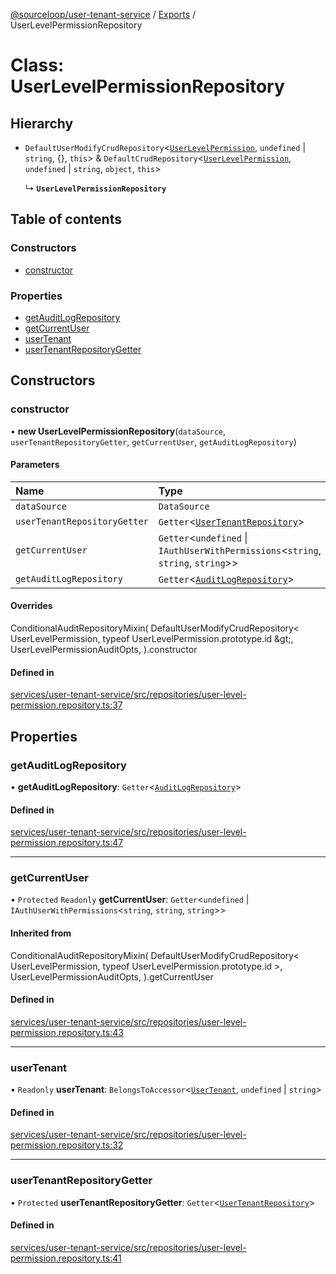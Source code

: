 [@sourceloop/user-tenant-service](../README.md) / [Exports](../modules.md) / UserLevelPermissionRepository

# Class: UserLevelPermissionRepository

## Hierarchy

- `DefaultUserModifyCrudRepository`<[`UserLevelPermission`](UserLevelPermission.md), `undefined` \| `string`, {}, `this`\> & `DefaultCrudRepository`<[`UserLevelPermission`](UserLevelPermission.md), `undefined` \| `string`, `object`, `this`\>

  ↳ **`UserLevelPermissionRepository`**

## Table of contents

### Constructors

- [constructor](UserLevelPermissionRepository.md#constructor)

### Properties

- [getAuditLogRepository](UserLevelPermissionRepository.md#getauditlogrepository)
- [getCurrentUser](UserLevelPermissionRepository.md#getcurrentuser)
- [userTenant](UserLevelPermissionRepository.md#usertenant)
- [userTenantRepositoryGetter](UserLevelPermissionRepository.md#usertenantrepositorygetter)

## Constructors

### constructor

• **new UserLevelPermissionRepository**(`dataSource`, `userTenantRepositoryGetter`, `getCurrentUser`, `getAuditLogRepository`)

#### Parameters

| Name | Type |
| :------ | :------ |
| `dataSource` | `DataSource` |
| `userTenantRepositoryGetter` | `Getter`<[`UserTenantRepository`](UserTenantRepository.md)\> |
| `getCurrentUser` | `Getter`<`undefined` \| `IAuthUserWithPermissions`<`string`, `string`, `string`\>\> |
| `getAuditLogRepository` | `Getter`<[`AuditLogRepository`](AuditLogRepository.md)\> |

#### Overrides

ConditionalAuditRepositoryMixin(
  DefaultUserModifyCrudRepository&lt;
    UserLevelPermission,
    typeof UserLevelPermission.prototype.id
  \&gt;,
  UserLevelPermissionAuditOpts,
).constructor

#### Defined in

[services/user-tenant-service/src/repositories/user-level-permission.repository.ts:37](https://github.com/sourcefuse/loopback4-microservice-catalog/blob/53060ad88/services/user-tenant-service/src/repositories/user-level-permission.repository.ts#L37)

## Properties

### getAuditLogRepository

• **getAuditLogRepository**: `Getter`<[`AuditLogRepository`](AuditLogRepository.md)\>

#### Defined in

[services/user-tenant-service/src/repositories/user-level-permission.repository.ts:47](https://github.com/sourcefuse/loopback4-microservice-catalog/blob/53060ad88/services/user-tenant-service/src/repositories/user-level-permission.repository.ts#L47)

___

### getCurrentUser

• `Protected` `Readonly` **getCurrentUser**: `Getter`<`undefined` \| `IAuthUserWithPermissions`<`string`, `string`, `string`\>\>

#### Inherited from

ConditionalAuditRepositoryMixin(
  DefaultUserModifyCrudRepository<
    UserLevelPermission,
    typeof UserLevelPermission.prototype.id
  \>,
  UserLevelPermissionAuditOpts,
).getCurrentUser

#### Defined in

[services/user-tenant-service/src/repositories/user-level-permission.repository.ts:43](https://github.com/sourcefuse/loopback4-microservice-catalog/blob/53060ad88/services/user-tenant-service/src/repositories/user-level-permission.repository.ts#L43)

___

### userTenant

• `Readonly` **userTenant**: `BelongsToAccessor`<[`UserTenant`](UserTenant.md), `undefined` \| `string`\>

#### Defined in

[services/user-tenant-service/src/repositories/user-level-permission.repository.ts:32](https://github.com/sourcefuse/loopback4-microservice-catalog/blob/53060ad88/services/user-tenant-service/src/repositories/user-level-permission.repository.ts#L32)

___

### userTenantRepositoryGetter

• `Protected` **userTenantRepositoryGetter**: `Getter`<[`UserTenantRepository`](UserTenantRepository.md)\>

#### Defined in

[services/user-tenant-service/src/repositories/user-level-permission.repository.ts:41](https://github.com/sourcefuse/loopback4-microservice-catalog/blob/53060ad88/services/user-tenant-service/src/repositories/user-level-permission.repository.ts#L41)
